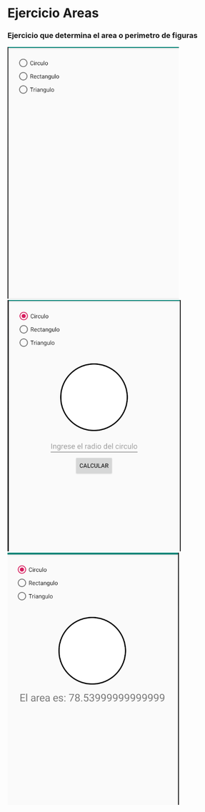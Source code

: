 # Ejercicio Areas

### Ejercicio que determina el area o perimetro de figuras

![area](Imagenes/area1.png)
![area](Imagenes/area2.png)
![area](Imagenes/area3.png)


